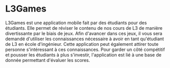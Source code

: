 # L3Games
L3Games est une application mobile fait par des étudiants pour des étudiants. Elle permet de réviser le contenu de nos cours de L3 de manière divertissante par le biais de jeux. Afin d'avancer dans ces jeux, il vous sera demandé d'utiliser les connaissances nécessaire à avoir en tant qu'étudiant de L3 en école d'ingénieur. Cette application peut également attirer toute personne s'intéressant à ces connaissances. Pour garder un côté compétitif et pousser les étudiants à plus s'investir, l'application est lié à une base de donnée permettant d'évaluer les scores.
